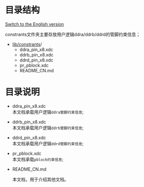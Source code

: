 # 目录结构

[Switch to the English version](./README.md)

constrants文件夹主要存放用户逻辑ddra/ddrb/ddrd的管脚约束信息；
* [lib/constrants](#lib/constrants_dir)/
  - ddra_pin_x8.xdc
  - ddrb_pin_x8.xdc
  - ddrd_pin_x8.xdc
  - pr_pblock.xdc
  - README_CN.md

 # 目录说明 
* ddra_pin_x8.xdc  
  本文档承载用户逻辑`ddra管脚约束信息`;  

* ddrb_pin_x8.xdc  
  本文档承载用户逻辑`ddrb管脚约束信息`;  

* ddrd_pin_x8.xdc  
  本文档承载用户逻辑`ddrd管脚约束信息`;  

* pr_pblock.xdc  
  本文档承载`pblock约束信息`;  

* README_CN.md  

  本文档，用于介绍其他文档。